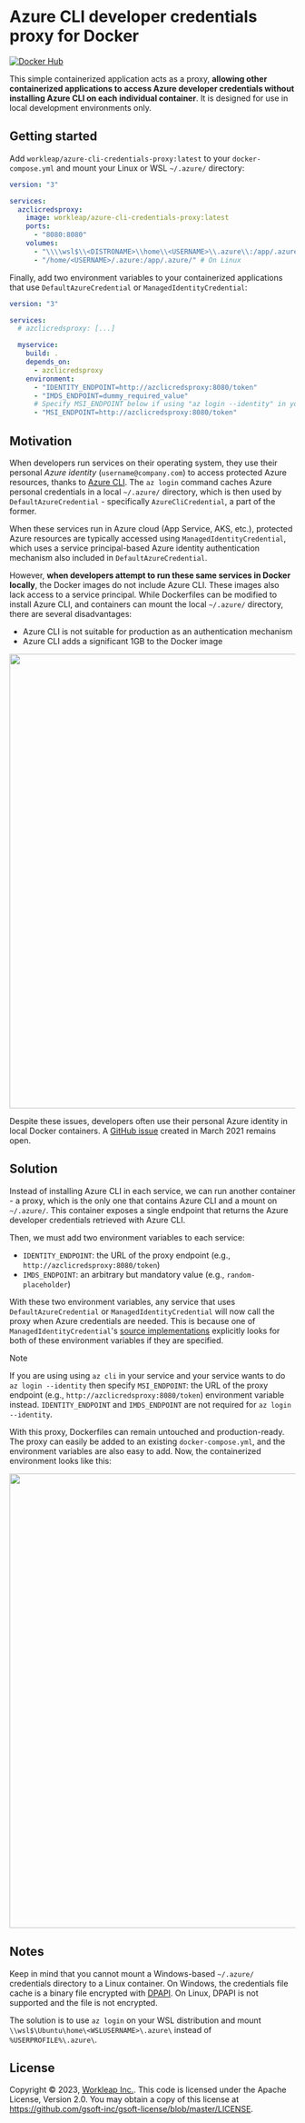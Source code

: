 # Azure CLI developer credentials proxy for Docker

[![Docker Hub](https://img.shields.io/docker/v/workleap/azure-cli-credentials-proxy?logo=docker)](https://hub.docker.com/r/workleap/azure-cli-credentials-proxy)

This simple containerized application acts as a proxy, **allowing other containerized applications to access Azure developer credentials without installing Azure CLI on each individual container**. It is designed for use in local development environments only.


## Getting started

Add `workleap/azure-cli-credentials-proxy:latest` to your `docker-compose.yml` and mount your Linux or WSL `~/.azure/` directory:

```yaml
version: "3"

services:
  azclicredsproxy:
    image: workleap/azure-cli-credentials-proxy:latest
    ports:
      - "8080:8080"
    volumes:
      - "\\\\wsl$\\<DISTRONAME>\\home\\<USERNAME>\\.azure\\:/app/.azure/" # On Windows with WSL
      - "/home/<USERNAME>/.azure:/app/.azure/" # On Linux
```

Finally, add two environment variables to your containerized applications that use `DefaultAzureCredential` or `ManagedIdentityCredential`:

```yaml
version: "3"

services:
  # azclicredsproxy: [...]

  myservice:
    build: .
    depends_on:
      - azclicredsproxy
    environment:
      - "IDENTITY_ENDPOINT=http://azclicredsproxy:8080/token"
      - "IMDS_ENDPOINT=dummy_required_value"
      # Specify MSI_ENDPOINT below if using "az login --identity" in your service.
      - "MSI_ENDPOINT=http://azclicredsproxy:8080/token"
```


## Motivation

When developers run services on their operating system, they use their personal *Azure identity* (`username@company.com`) to access protected Azure resources, thanks to [Azure CLI](https://learn.microsoft.com/en-us/cli/azure/). The `az login` command caches Azure personal credentials in a local `~/.azure/` directory, which is then used by `DefaultAzureCredential` - specifically `AzureCliCredential`, a part of the former.

When these services run in Azure cloud (App Service, AKS, etc.), protected Azure resources are typically accessed using `ManagedIdentityCredential`, which uses a service principal-based Azure identity authentication mechanism also included in `DefaultAzureCredential`.

However, **when developers attempt to run these same services in Docker locally**, the Docker images do not include Azure CLI. These images also lack access to a service principal. While Dockerfiles can be modified to install Azure CLI, and containers can mount the local `~/.azure/` directory, there are several disadvantages:

* Azure CLI is not suitable for production as an authentication mechanism
* Azure CLI adds a significant 1GB to the Docker image

<img src="https://user-images.githubusercontent.com/14242083/224446793-33930f7f-03b6-4447-8c80-b3b241caba64.png" width="800" />

Despite these issues, developers often use their personal Azure identity in local Docker containers. A [GitHub issue](https://github.com/Azure/azure-sdk-for-net/issues/19167) created in March 2021 remains open.


## Solution

Instead of installing Azure CLI in each service, we can run another container - a proxy, which is the only one that contains Azure CLI and a mount on `~/.azure/`. This container exposes a single endpoint that returns the Azure developer credentials retrieved with Azure CLI.

Then, we must add two environment variables to each service:

* `IDENTITY_ENDPOINT`: the URL of the proxy endpoint (e.g., `http://azclicredsproxy:8080/token`)
* `IMDS_ENDPOINT`: an arbitrary but mandatory value (e.g., `random-placeholder`)

With these two environment variables, any service that uses `DefaultAzureCredential` or `ManagedIdentityCredential` will now call the proxy when Azure credentials are needed. This is because one of `ManagedIdentityCredential`'s [source implementations](https://github.com/Azure/azure-sdk-for-net/blob/Azure.Identity_1.6.0/sdk/identity/Azure.Identity/src/AzureArcManagedIdentitySource.cs) explicitly looks for both of these environment variables if they are specified.

> [!NOTE]
> If you are using using `az cli` in your service and your service wants to do `az login --identity` then specify `MSI_ENDPOINT`: the URL of the proxy endpoint (e.g., `http://azclicredsproxy:8080/token`) environment variable instead. `IDENTITY_ENDPOINT` and `IMDS_ENDPOINT` are not required for `az login --identity`.

With this proxy, Dockerfiles can remain untouched and production-ready. The proxy can easily be added to an existing `docker-compose.yml`, and the environment variables are also easy to add. Now, the containerized environment looks like this:

<img src="https://user-images.githubusercontent.com/14242083/224446855-35880df8-1ccd-42df-b226-5afa7b93caa6.png" width="800" />


## Notes

Keep in mind that you cannot mount a Windows-based `~/.azure/` credentials directory to a Linux container. On Windows, the credentials file cache is a binary file encrypted with [DPAPI](https://learn.microsoft.com/en-us/dotnet/standard/security/how-to-use-data-protection). On Linux, DPAPI is not supported and the file is not encrypted.

The solution is to use `az login` on your WSL distribution and mount `\\wsl$\Ubuntu\home\<WSLUSERNAME>\.azure\` instead of `%USERPROFILE%\.azure\`.


## License

Copyright © 2023, [Workleap Inc.](https://workleap.com/). This code is licensed under the Apache License, Version 2.0. You may obtain a copy of this license at https://github.com/gsoft-inc/gsoft-license/blob/master/LICENSE.
